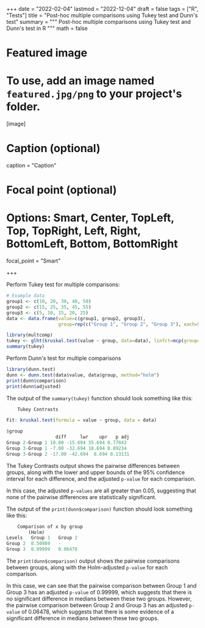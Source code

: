 +++
date = "2022-02-04"
lastmod = "2022-12-04"
draft = false
tags = ["R", "Tests"]
title = "Post-hoc multiple comparisons using Tukey test and Dunn's test"
summary = """
Post-hoc multiple comparisons using Tukey test and Dunn's test in R
"""
math = false

# Featured image
# To use, add an image named `featured.jpg/png` to your project's folder. 
[image]
  # Caption (optional)
  caption = "Caption"
  
  # Focal point (optional)
  # Options: Smart, Center, TopLeft, Top, TopRight, Left, Right, BottomLeft, Bottom, BottomRight
  focal_point = "Smart"

+++

Perform Tukey test for multiple comparisons:

```r
# Example data
group1 <- c(10, 20, 30, 40, 50)
group2 <- c(15, 25, 35, 45, 55)
group3 <- c(5, 10, 15, 20, 25)
data <- data.frame(value=c(group1, group2, group3),
                   group=rep(c("Group 1", "Group 2", "Group 3"), each=5))

library(multcomp)
tukey <- glht(kruskal.test(value ~ group, data=data), linfct=mcp(group="Tukey"))
summary(tukey)
```

Perform Dunn's test for multiple comparisons

```r
library(dunn.test)
dunn <- dunn.test(data$value, data$group, method="holm")
print(dunn$comparison)
print(dunn$adjusted)
```

The output of the `summary(tukey)` function should look something like this:

```r
	Tukey Contrasts

Fit: kruskal.test(formula = value ~ group, data = data)

$group
                  diff     lwr    upr   p adj
Group 2-Group 1 10.00 -15.694 35.694 0.77042
Group 3-Group 1 -7.00 -32.694 18.694 0.89234
Group 3-Group 2 -17.00 -42.694  8.694 0.13131
```

The Tukey Contrasts output shows the pairwise differences between groups, along with the lower and upper bounds of the 95% confidence interval for each difference, and the adjusted `p-value` for each comparison.

In this case, the adjusted `p-values` are all greater than 0.05, suggesting that none of the pairwise differences are statistically significant.




The output of the `print(dunn$comparison)` function should look something like this:

```r
    Comparison of x by group        
        (Holm)          
Levels   Group 1   Group 2  
Group 2  0.50989   -        
Group 3  0.99999   0.06478  
```

The `print(dunn$comparison)` output shows the pairwise comparisons between groups, along with the Holm-adjusted `p-value` for each comparison.

In this case, we can see that the pairwise comparison between Group 1 and Group 3 has an adjusted `p-value` of 0.99999, which suggests that there is no significant difference in medians between these two groups. However, the pairwise comparison between Group 2 and Group 3 has an adjusted `p-value` of 0.06478, which suggests that there is some evidence of a significant difference in medians between these two groups.

